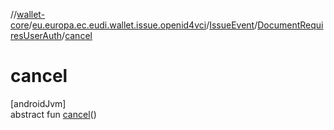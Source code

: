 //[wallet-core](../../../../index.md)/[eu.europa.ec.eudi.wallet.issue.openid4vci](../../index.md)/[IssueEvent](../index.md)/[DocumentRequiresUserAuth](index.md)/[cancel](cancel.md)

# cancel

[androidJvm]\
abstract fun [cancel](cancel.md)()
